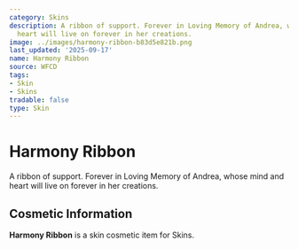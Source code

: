 ```yaml
---
category: Skins
description: A ribbon of support. Forever in Loving Memory of Andrea, whose mind and
  heart will live on forever in her creations.
image: ../images/harmony-ribbon-b83d5e821b.png
last_updated: '2025-09-17'
name: Harmony Ribbon
source: WFCD
tags:
- Skin
- Skins
tradable: false
type: Skin
---
```


# Harmony Ribbon

A ribbon of support. Forever in Loving Memory of Andrea, whose mind and heart will live on forever in her creations.

## Cosmetic Information

**Harmony Ribbon** is a skin cosmetic item for Skins.

